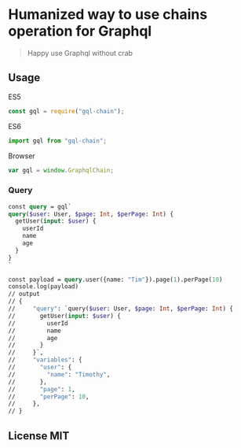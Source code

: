 # Humanized way to use chains operation for Graphql

> Happy use Graphql without crab

## Usage

ES5

```javascript
const gql = require("gql-chain");
```

ES6

```javascript
import gql from "gql-chain";
```

Browser

```javascript
var gql = window.GraphqlChain;
```

### Query

```graphql
const query = gql`
query($user: User, $page: Int, $perPage: Int) {
  getUser(input: $user) {
    userId
    name
    age
  }
}
`

const payload = query.user({name: "Tim"}).page(1).perPage(10)
console.log(payload)
// output
// {
//     "query": `query($user: User, $page: Int, $perPage: Int) {
//       getUser(input: $user) {
//         userId
//         name
//         age
//       }
//     }`,
//     "variables": {
//       "user": {
//         "name": "Timothy",
//       },
//       "page": 1,
//       "perPage": 10,
//     },
// }
```

## License MIT
